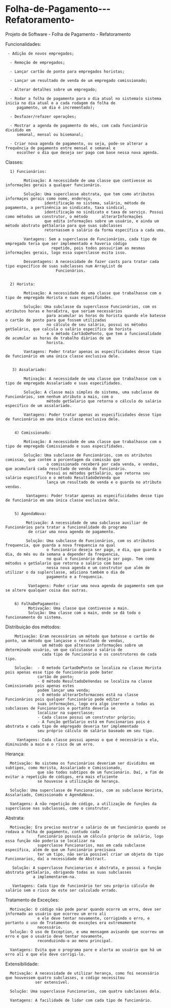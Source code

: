 # Folha-de-Pagamento---Refatoramento-
Projeto de Software - Folha de Pagamento - Refatoramento 

Funcionalidades: 
     
     - Adição de novos empregados; 
      
      - Remoção de empregados; 
      
      - Lançar cartão de ponto para empregados horistas;
      
      - Lançar um resultado de venda de um empregado comissionado; 
      
      - Alterar detalhes sobre um empregado;
      
      - Rodar a folha de pagamento para o dia atual no sistema(o sistema inicia no dia atual e a cada rodagem da folha de 
         pagamento, um dia é incrementado); 
      
      - Desfazer/refazer operações; 
      
      - Mostrar a agenda de pagamento do mês, com cada funcionário dividido em
         semanal, mensal ou bisemanal; 
      
      - Criar nova agenda de pagamento, ou seja, pode-se alterar a frequência de pagamento entre mensal e semanal e 
         escolher o dia que deseja ser pago com base nessa nova agenda.
      
 Classes:
 
      1) Funcionários:
            
            Motivação: A necessidade de uma classe que contivesse as informações gerais a qualquer funcionário.
            
            Solução: Uma superclasse abstrata, que tem como atributos informaçes gerais como nome, endereço,
                     identificação no sistema, salário, método de pagamento, a pertinência ao sindicato, taxa sindical,
                     identificação no sindicato e taxa de serviço. Possui como métodos um construtor, o método      alterarInformações
                     que edita informações sobre um usuário, e ainda um método abstrato getSalario para que suas subclasses 
                     retornassem o salário da forma específica a cada uma.
            
            Vantagens: Sem a superclasse de Funcionários, cada tipo de empregado teria que ser implementado e haveria código
                        repetido, pois todos possuiriam as mesmas informações gerais, logo essa superclasse evita isso.
            
            Desvantagens: A necessidade de fazer casts para tratar cada tipo específico de suas subclasses num ArrayList de 
                          Funcionários.
                          
                         
      2) Horista:
            
            Motivação: A necessidade de uma classe que trabalhasse com o tipo de empregado Horista e suas especifidades.
            
            Solução: Uma subclasse da superclasse Funcionários, com os atributos horas e horaExtra, que seriam necessários
                      para acumular as horas do horista quando ele batesse o cartão de ponto para que fossem utilizadas
                      no cálculo de seu salário, possui os métodos getSalário, que calcula o salário específico do horista
                      e o método CartãoDePonto, que tem a funcionalidade de acumular as horas de trabalho diárias de um
                      horista.
            
            Vantagens: Poder tratar apenas as especificidades desse tipo de funcionário em uma única classe exclusiva dele. 
            
       
       3) Assalariado:
            
            Motivação: A necessidade de uma classe que trabalhasse com o tipo de empregado Assalariado e suas especifidades.
            
            Solução: A classe mais simples do sistema, uma subclasse de Funcionários, sem nenhum atributo a mais, com o
                      método getSalario que retorna o cálculo do salário específico de um assalariado.
            
            Vantagens: Poder tratar apenas as especificidades desse tipo de funcionário em uma única classe exclusiva dele.
            
        
        4) Comissionado: 
            
            Motivação: A necessidade de uma classe que trabalhasse com o tipo de empregado Comissionado e suas especifidades.
            
            Solução: Uma subclasse de Funcionários, com os atributos comissao, que contém a porcentagem da comissão que 
                      o comissionado receberá por cada venda, e vendas, que acumulará cada resultado de venda do funcionário.
                      Possui os métodos getSalário, que retorna seu salário específico e o método ResultadoDeVenda que
                      lança um resultado de venda e o guarda no atributo vendas.
             
             Vantagens: Poder tratar apenas as especificidades desse tipo de funcionário em uma única classe exclusiva dele.
             
        
        5) AgendaNova:
             
             Motivação: A necessidade de uma subclasse auxiliar de Funcionários para tratar a funcionalidade do programa 
              de criar uma nova agenda de pagamento.
             
             Solução: Uma subclasse de Funcionários, com os atributos frequencia, que guarda a nova frequencia na qual
                      o funcionário deseja ser pago, e dia, que guarda o dia, do mês ou da semana a depender da frequencia,
                      no qual o funcionário deseja ser pago. Tem como métodos o getSalario que retorna o salário com base
                      nessa nova agenda e um construtor que além de utilizar o da suplerclasse, adiciona também o dia de
                      pagamento e a frequencia.
              
              Vantagens: Poder criar uma nova agenda de pagamento sem que se altere qualquer coisa das outras.
              
        
        6) FolhaDePagamento:
              Motivação: Uma classe que contivesse a main.
              Solução: Uma classe com a main, onde se dá todo o funcionamento do sistema. 
             
            
Distribuição dos métodos:

        Motivação: Eram necessários um método que batesse o cartão de ponto, um método que lançasse o resultado de vendas,
                    um método que alterasse informações sobre um determinado usuário, um que calculasse o salário de 
                    cada tipo de funcionário e os construtores de cada tipo.
        
        Solução:  - O metodo CartaoDePonto se localiza na classe Horista pois apenas esse tipo de funcionário pode bater
                  cartão de ponto; 
                  - O método ResultadoDeVendas se localiza na classe Comissionado pois apenas estes
                  podem lançar uma venda; 
                  - O método alterarInformacoes está na classe Funcionários pois qualquer funcionário pode editar 
                  suas informações, logo era algo inerente a todas as subclasses de Funcionarios e portanto deveria se 
                  localizar na superclasse; 
                  - Cada classe possui um construtor próprio; 
                  - A função getSalario está em Funcionarios pois é abstrata e cada tipo de empregado deveria ter implementado 
                  seu próprio cálculo de salário baseado em seu tipo.
         
         Vantagens: Cada classe possui apenas o que é necessário a ela, diminuindo a main e o risco de um erro.
         

Herança: 

      Motivação: No sistema os funcionários deveriam ser divididos em subtipos, como Horista, Assalariado e Comissionado, 
                  que são todos subtipos de um funcionário. Daí, a fim de evitar a repetição de códigos, era mais eficiente
                  se houvesse a utilização de herança.
       
      Solução: Uma superclasse de Funcionarios, com as subclasse Horista, Assalariado, Comissionado e AgendaNova.
      
      Vantagens: A não repetição de código, a utilização de funções da superclasse nas subclasses, como o construtor.
      

Abstrata:

      Motivação: Era preciso mostrar o salário de um funcionário quando se rodava a folha de pagamento, contudo cada 
                  funcionário possuía um cálculo próprio de salário, logo essa função não poderia se localizar na 
                  superclasse Funcionarios, mas em cada subclasse específica, além de que um funcionário precisava 
                  ter um tipo, não seria possível criar um objeto do tipo Funcionarios, daí a necessidade de Abstract.
                  
       Solução: A superclasse Funcionarios é abstrata, e possui a função abstrata getSalario, obrigando todas as suas subclasses
                a implementarem-na.
                
       Vantagens: Cada tipo de funcionário ter seu próprio cálculo de salário sem o risco de este ser calculado errado.

Tratamento de Exceções:

      Motivação: O código não pode parar quando ocorre um erro, deve ser informado ao usuário que ocorreu um erro ali
                  e ele deve tentar novamente, corrigindo o erro, e portanto o uso de Tratamento de exceções era extremamente
                  necessário.
      Solução: O uso de Exception, e uma mensagem avisando que ocorreu um erro e que o usuário deve tentar novamente, 
                  reconduzindo-o ao menu principal.
                  
      Vantagens: Evita que o programa pare e alerta ao usuário que há um erro ali e que ele deve corrigi-lo.           


Extensibilidade:

      Motivação: A necessidade de utilizar herança, como foi necessário que houvessem quatro subclasses, o código necessitou
                 ser extensível.
                 
      Solução: Uma superclasse Funcionarios, com quatro subclasses dela.
      
      Vantagens: A facilidade de lidar com cada tipo de funcionário.
      
 
        
        
     
